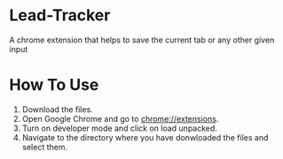 # Lead-Tracker
A chrome extension that helps to save the current tab or any other given input

# How To Use
1. Download the files.
2. Open Google Chrome and go to [chrome://extensions](chrome://extensions).
3. Turn on developer mode and click on load unpacked.
4. Navigate to the directory where you have donwloaded the files and select them.
 
